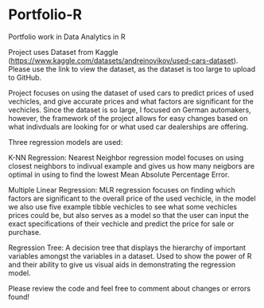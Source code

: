# Portfolio-R
Portfolio work in Data Analytics in R

Project uses Dataset from Kaggle (https://www.kaggle.com/datasets/andreinovikov/used-cars-dataset).
Please use the link to view the dataset, as the dataset is too large to upload to GitHub.

Project focuses on using the dataset of used cars to predict prices of used vechicles, and give accurate prices and what factors are significant for the vechicles.
Since the dataset is so large, I focused on German automakers, however, the framework of the project allows for easy changes based on what indivduals are looking for or what used car dealerships are offering. 

Three regression models are used:

K-NN Regression: Nearest Neighbor regression model focuses on using closest neighbors to indivual example and gives us how many neigbors are optimal in using to find the lowest Mean Absolute Percentage Error.

Multiple Linear Regression: MLR regression focuses on finding which factors are significant to the overall price of the used vechicle, in the model we also use five example tibble vechicles to see what some vechicles prices could be, but also serves as a model so that the user can input the exact specifications of their vechicle and predict the price for sale or purchase.

Regression Tree: A decision tree that displays the hierarchy of important variables amongst the variables in a dataset. Used to show the power of R and their ability to give us visual aids in demonstrating the regression model.



Please review the code and feel free to comment about changes or errors found!
